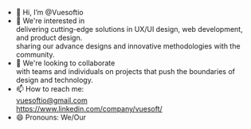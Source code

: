- 👋 Hi, I’m @Vuesoftio
- 👀 We're interested in
  <br>
  delivering cutting-edge solutions in UX/UI design, web development, and product design.
   <br>
  sharing our advance designs and innovative methodologies with the community.
- 💞️ We're looking to collaborate
  <br>
  with teams and individuals on projects that push the boundaries of design and technology.
- 📫 How to reach me:
  <br>
  vuesoftio@gmail.com
   <br>
  https://www.linkedin.com/company/vuesoft/
- 😄 Pronouns: We/Our


<!---
Vuesoftio/Vuesoftio is a ✨ special ✨ repository because its `README.md` (this file) appears on your GitHub profile.
You can click the Preview link to take a look at your changes.
--->

